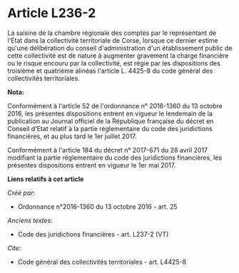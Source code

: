 # Article L236-2

La saisine de la chambre régionale des comptes par le représentant de l'Etat dans la collectivité territoriale de Corse,
lorsque ce dernier estime qu'une délibération du conseil d'administration d'un établissement public de cette collectivité est
de nature à augmenter gravement la charge financière ou le risque encouru par la collectivité, est régie par les dispositions
des troisième et quatrième alinéas l'article L. 4425-8 du code général des collectivités territoriales.

**Nota:**

Conformément à l'article 52 de l'ordonnance n° 2016-1360 du 13 octobre 2016, les présentes dispositions entrent en vigueur le
lendemain de la publication au Journal officiel de la République française du décret en Conseil d'Etat relatif à la partie
réglementaire du code des juridictions financières, et au plus tard le 1er juillet 2017.

Conformément à l'article 184 du décret n° 2017-671 du 28 avril 2017 modifiant la partie réglementaire du code des
juridictions financières, les présentes dispositions entrent en vigueur le 1er mai 2017.

**Liens relatifs à cet article**

_Créé par_:

  - Ordonnance n°2016-1360 du 13 octobre 2016 - art. 25

_Anciens textes_:

  - Code des juridictions financières - art. L237-2 (VT)

_Cite_:

  - Code général des collectivités territoriales - art. L4425-8
